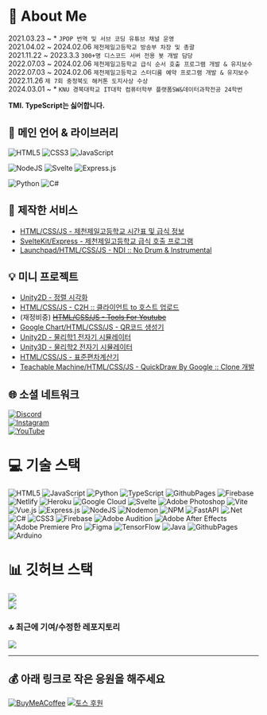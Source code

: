 # 💫 About Me
2021.03.23 ~ * `JPOP 번역 및 서브 코딩 유튜브 채널 운영`<br>
2021.04.02 ~ 2024.02.06 `제천제일고등학교 방송부 차장 및 총괄`<br>
2021.11.22 ~ 2023.3.3 `300+명 디스코드 서버 전용 봇 개발 담당`<br>
2022.07.03 ~ 2024.02.06 `제천제일고등학교 급식 순서 호출 프로그램 개발 & 유지보수`<br>
2022.07.03 ~ 2024.02.06 `제천제일고등학교 스터디룸 예약 프로그램 개발 & 유지보수`<br>
2022.11.26 `제 7회 충청북도 해커톤 도지사상 수상`<br>
2024.03.01 ~ * `KNU 경북대학교 IT대학 컴퓨터학부 플랫폼SW&데이터과학전공 24학번`<br>

__TMI. TypeScript는 싫어합니다.__

## 🚀 메인 언어 & 라이브러리
![HTML5](https://img.shields.io/badge/html5-%23E34F26.svg?style=for-the-badge&logo=html5&logoColor=white)
![CSS3](https://img.shields.io/badge/css3-%231572B6.svg?style=for-the-badge&logo=css3&logoColor=white)
![JavaScript](https://img.shields.io/badge/javascript-%23323330.svg?style=for-the-badge&logo=javascript&logoColor=%23F7DF1E)

![NodeJS](https://img.shields.io/badge/node.js-6DA55F?style=for-the-badge&logo=node.js&logoColor=white)
![Svelte](https://img.shields.io/badge/svelte-%23f1413d.svg?style=for-the-badge&logo=svelte&logoColor=white)
![Express.js](https://img.shields.io/badge/express.js-%23404d59.svg?style=for-the-badge&logo=express&logoColor=%2361DAFB)

![Python](https://img.shields.io/badge/python-3670A0?style=for-the-badge&logo=python&logoColor=ffdd54)
![C#](https://img.shields.io/badge/c%23-%23239120.svg?style=for-the-badge&logo=csharp&logoColor=white)

## 🔧 제작한 서비스
- [HTML/CSS/JS - 제천제일고등학교 시간표 및 급식 정보](https://whitedev7773.github.io/jcjeil-schedule/3)
- [SvelteKit/Express - 제천제일고등학교 급식 호출 프로그램](https://github.com/whitedev7773/LunchCall2024)
- [Launchpad/HTML/CSS/JS - NDI :: No Drum & Instrumental](https://github.com/whitedev7773/NDI)

## 💡 미니 프로젝트
- [Unity2D - 정렬 시각화](https://whitedev7773.github.io/school/Sort/)
- [HTML/CSS/JS - C2H :: 클라이언트 to 호스트 업로드](https://github.com/whitedev7773/C2H-Upload)
- (재정비중) ~~[HTML/CSS/JS - Tools For Youtube](https://github.com/whitedev7773/youtube)~~
- [Google Chart/HTML/CSS/JS - QR코드 생성기](https://whitedev7773.github.io/qr-maker/)
- [Unity2D - 물리학1 전자기 시뮬레이터](https://whitedev7773.github.io/school/Physics/)
- [Unity3D - 물리학2 전자기 시뮬레이터](https://whitedev7773.github.io/school/Physics2/)
- [HTML/CSS/JS - 표준편차계산기](https://whitedev7773.github.io/school/Standard-Seviation/)
- [Teachable Machine/HTML/CSS/JS - QuickDraw By Google :: Clone 개발](https://whitedev7773.github.io/school/AI/QuickDrawClone/)

## 🌐 소셜 네트워크
[![Discord](https://img.shields.io/badge/%40w.developer7773-123?style=for-the-badge&logo=Discord&logoColor=%235865F2&label=Discord&labelColor=%23FFFFFF&color=%235865F2)](https://discord.gg/w.developer7773)<br>
[![Instagram](https://img.shields.io/badge/%40giwon__w.dev7773-234?style=for-the-badge&logo=Instagram&logoColor=%23E4405F&label=Instagram&labelColor=%23FFFFFF&color=%23E4405F)](https://instagram.com/giwon_w.dev7773)<br>
[![YouTube](https://img.shields.io/badge/@화이트데브-화이트데브?style=for-the-badge&logo=youtube&logoColor=%23FF0000&label=Youtube&labelColor=%23FFFFFF&color=%23FF0000)](https://youtube.com/@whitedev7773)

# 💻 기술 스택
![HTML5](https://img.shields.io/badge/html5-%23E34F26.svg?style=for-the-badge&logo=html5&logoColor=white)
![JavaScript](https://img.shields.io/badge/javascript-%23323330.svg?style=for-the-badge&logo=javascript&logoColor=%23F7DF1E)
![Python](https://img.shields.io/badge/python-3670A0?style=for-the-badge&logo=python&logoColor=ffdd54)
![TypeScript](https://img.shields.io/badge/typescript-%23007ACC.svg?style=for-the-badge&logo=typescript&logoColor=white)
![GithubPages](https://img.shields.io/badge/github%20pages-121013?style=for-the-badge&logo=github&logoColor=white)
![Firebase](https://img.shields.io/badge/firebase-%23039BE5.svg?style=for-the-badge&logo=firebase)
![Netlify](https://img.shields.io/badge/netlify-%23000000.svg?style=for-the-badge&logo=netlify&logoColor=#00C7B7)
![Heroku](https://img.shields.io/badge/heroku-%23430098.svg?style=for-the-badge&logo=heroku&logoColor=white)
![Google Cloud](https://img.shields.io/badge/GoogleCloud-%234285F4.svg?style=for-the-badge&logo=google-cloud&logoColor=white)
![Svelte](https://img.shields.io/badge/svelte-%23f1413d.svg?style=for-the-badge&logo=svelte&logoColor=white)
![Adobe Photoshop](https://img.shields.io/badge/adobe%20photoshop-%2331A8FF.svg?style=for-the-badge&logo=adobe%20photoshop&logoColor=white)
![Vite](https://img.shields.io/badge/vite-%23646CFF.svg?style=for-the-badge&logo=vite&logoColor=white)
![Vue.js](https://img.shields.io/badge/vue.js-%2335495e.svg?style=for-the-badge&logo=vuedotjs&logoColor=%234FC08D)
![Express.js](https://img.shields.io/badge/express.js-%23404d59.svg?style=for-the-badge&logo=express&logoColor=%2361DAFB)
![NodeJS](https://img.shields.io/badge/node.js-6DA55F?style=for-the-badge&logo=node.js&logoColor=white)
![Nodemon](https://img.shields.io/badge/NODEMON-%23323330.svg?style=for-the-badge&logo=nodemon&logoColor=%BBDEAD)
![NPM](https://img.shields.io/badge/NPM-%23CB3837.svg?style=for-the-badge&logo=npm&logoColor=white)
![FastAPI](https://img.shields.io/badge/FastAPI-005571?style=for-the-badge&logo=fastapi)
![.Net](https://img.shields.io/badge/.NET-5C2D91?style=for-the-badge&logo=.net&logoColor=white)
![C#](https://img.shields.io/badge/c%23-%23239120.svg?style=for-the-badge&logo=csharp&logoColor=white)
![CSS3](https://img.shields.io/badge/css3-%231572B6.svg?style=for-the-badge&logo=css3&logoColor=white)
![Firebase](https://img.shields.io/badge/Firebase-039BE5?style=for-the-badge&logo=Firebase&logoColor=white)
![Adobe Audition](https://img.shields.io/badge/Adobe%20Audition-9999FF.svg?style=for-the-badge&logo=Adobe%20Audition&logoColor=white)
![Adobe After Effects](https://img.shields.io/badge/Adobe%20After%20Effects-9999FF.svg?style=for-the-badge&logo=Adobe%20After%20Effects&logoColor=white)
![Adobe Premiere Pro](https://img.shields.io/badge/Adobe%20Premiere%20Pro-9999FF.svg?style=for-the-badge&logo=Adobe%20Premiere%20Pro&logoColor=white)
![Figma](https://img.shields.io/badge/figma-%23F24E1E.svg?style=for-the-badge&logo=figma&logoColor=white)
![TensorFlow](https://img.shields.io/badge/TensorFlow-%23FF6F00.svg?style=for-the-badge&logo=TensorFlow&logoColor=white)
![Java](https://img.shields.io/badge/java-%23ED8B00.svg?style=for-the-badge&logo=openjdk&logoColor=white)
![GithubPages](https://img.shields.io/badge/github%20pages-121013?style=for-the-badge&logo=github&logoColor=white)
![Arduino](https://img.shields.io/badge/arduino-087885?style=for-the-badge&logo=arduino&logoColor=white)

# 📊 깃허브 스택
![](https://github-readme-stats.vercel.app/api?username=whitedev7773&theme=dark&hide_border=false&include_all_commits=false&count_private=false)<br/>
![](https://github-readme-stats.vercel.app/api/top-langs/?username=whitedev7773&theme=dark&hide_border=false&include_all_commits=false&count_private=false&layout=compact)

### 🔝 최근에 기여/수정한 레포지토리
![](https://github-contributor-stats.vercel.app/api?username=whitedev7773&limit=5&theme=dark&combine_all_yearly_contributions=true)

---

## 💰 아래 링크로 작은 응원을 해주세요
[![BuyMeACoffee](https://img.shields.io/badge/Buy%20Me%20a%20Coffee-ffdd00?style=for-the-badge&logo=buy-me-a-coffee&logoColor=black)](https://buymeacoffee.com/whitedev7773) 
[![토스 후원](https://img.shields.io/badge/TOSS_Donation-0161f7?style=for-the-badge&logoColor=white)](https://toss.me/wdev7773) 

  
<!-- Proudly created with GPRM ( https://gprm.itsvg.in ) -->